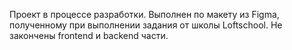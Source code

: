 Проект в процессе разработки. Выполнен по макету из Figma, полученному при выполнении задания от школы Loftschool. Не закончены frontend и backend части.
